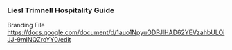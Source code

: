 ### Liesl Trimnell Hospitality Guide

Branding File
https://docs.google.com/document/d/1auo1NpyuODPJlHAD62YEVzahbULOiJJ-9mINQZroYY0/edit